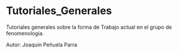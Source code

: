 # Tutoriales_Generales
Tutoriales generales sobre la forma de Trabajo actual en el grupo de fenomenología.

Autor: Joaquin Peñuela Parra
